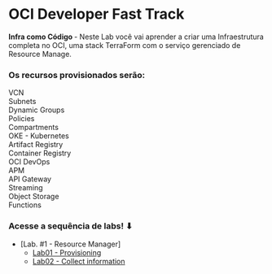 ﻿# OCI Developer Fast Track 
<b>Infra como Código </b> - Neste Lab você vai aprender a criar uma Infraestrutura completa no OCI,
uma stack TerraForm com o serviço gerenciado de Resource Manage. 

### Os recursos provisionados serão:

VCN <br/>
Subnets <br/>
Dynamic Groups <br/>
Policies <br/>
Compartments <br/>
OKE - Kubernetes <br/>
Artifact Registry <br/>
Container Registry <br/>
OCI DevOps <br/>
APM <br/>
API Gateway <br/>
Streaming <br/>
Object Storage <br/>
Functions <br/>


### Acesse a sequência de labs! ⬇

- [Lab. #1 - Resource Manager]
  - [Lab01 - Provisioning ](./LAB01/README.md)
  - [Lab02 - Collect information](./LAB02/README.md)
